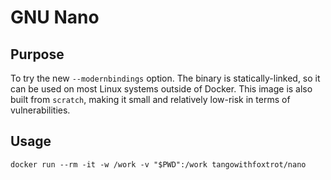 # GNU Nano

## Purpose

To try the new `--modernbindings` option. The binary is statically-linked, so it can be used on most Linux systems outside of Docker. This image is also built from `scratch`, making it small and relatively low-risk in terms of vulnerabilities.

## Usage

`docker run --rm -it -w /work -v "$PWD":/work tangowithfoxtrot/nano`

